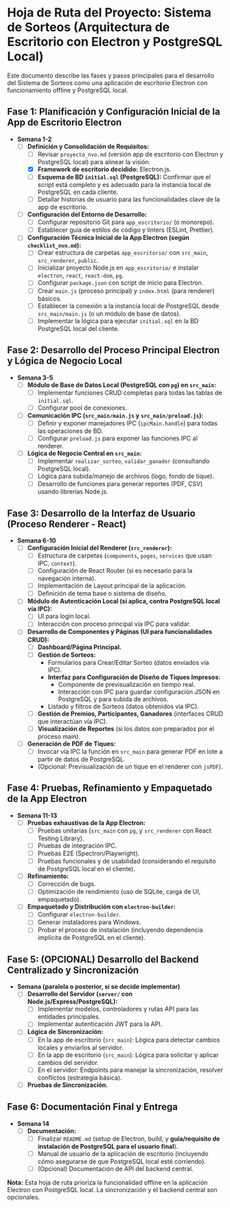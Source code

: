 # Hoja de Ruta del Proyecto: Sistema de Sorteos (Arquitectura de Escritorio con Electron y PostgreSQL Local)

Este documento describe las fases y pasos principales para el desarrollo del Sistema de Sorteos como una aplicación de escritorio Electron con funcionamiento offline y PostgreSQL local.

## Fase 1: Planificación y Configuración Inicial de la App de Escritorio Electron

*   **Semana 1-2**
    *   [ ] **Definición y Consolidación de Requisitos:**
        *   [ ] Revisar `proyecto_nvo.md` (versión app de escritorio con Electron y PostgreSQL local) para alinear la visión.
        *   [X] **Framework de escritorio decidido:** Electron.js.
        *   [ ] **Esquema de BD `initial.sql` (PostgreSQL):** Confirmar que el script está completo y es adecuado para la instancia local de PostgreSQL en cada cliente.
        *   [ ] Detallar historias de usuario para las funcionalidades clave de la app de escritorio.
    *   [ ] **Configuración del Entorno de Desarrollo:**
        *   [ ] Configurar repositorio Git para `app_escritorio/` (o monorepo).
        *   [ ] Establecer guía de estilos de código y linters (ESLint, Prettier).
    *   [ ] **Configuración Técnica Inicial de la App Electron (según `checklist_nvo.md`):**
        *   [ ] Crear estructura de carpetas `app_escritorio/` con `src_main`, `src_renderer`, `public`.
        *   [ ] Inicializar proyecto Node.js en `app_escritorio/` e instalar `electron`, `react`, `react-dom`, `pg`.
        *   [ ] Configurar `package.json` con script de inicio para Electron.
        *   [ ] Crear `main.js` (proceso principal) y `index.html` (para renderer) básicos.
        *   [ ] Establecer la conexión a la instancia local de PostgreSQL desde `src_main/main.js` (o un módulo de base de datos).
        *   [ ] Implementar la lógica para ejecutar `initial.sql` en la BD PostgreSQL local del cliente.

## Fase 2: Desarrollo del Proceso Principal Electron y Lógica de Negocio Local

*   **Semana 3-5**
    *   [ ] **Módulo de Base de Datos Local (PostgreSQL con `pg`) en `src_main`:**
        *   [ ] Implementar funciones CRUD completas para todas las tablas de `initial.sql`.
        *   [ ] Configurar pool de conexiones.
    *   [ ] **Comunicación IPC (`src_main/main.js` y `src_main/preload.js`):**
        *   [ ] Definir y exponer manejadores IPC (`ipcMain.handle`) para todas las operaciones de BD.
        *   [ ] Configurar `preload.js` para exponer las funciones IPC al renderer.
    *   [ ] **Lógica de Negocio Central en `src_main`:**
        *   [ ] Implementar `realizar_sorteo`, `validar_ganador` (consultando PostgreSQL local).
        *   [ ] Lógica para subida/manejo de archivos (logo, fondo de tique).
        *   [ ] Desarrollo de funciones para generar reportes (PDF, CSV) usando librerías Node.js.

## Fase 3: Desarrollo de la Interfaz de Usuario (Proceso Renderer - React)

*   **Semana 6-10**
    *   [ ] **Configuración Inicial del Renderer (`src_renderer`):**
        *   [ ] Estructura de carpetas (`components`, `pages`, `services` que usan IPC, `context`).
        *   [ ] Configuración de React Router (si es necesario para la navegación interna).
        *   [ ] Implementación de Layout principal de la aplicación.
        *   [ ] Definición de tema base o sistema de diseño.
    *   [ ] **Módulo de Autenticación Local (si aplica, contra PostgreSQL local vía IPC):**
        *   [ ] UI para login local.
        *   [ ] Interacción con proceso principal vía IPC para validar.
    *   [ ] **Desarrollo de Componentes y Páginas (UI para funcionalidades CRUD):**
        *   [ ] **Dashboard/Página Principal.**
        *   [ ] **Gestión de Sorteos:**
            *   Formularios para Crear/Editar Sorteo (datos enviados vía IPC).
            *   **Interfaz para Configuración de Diseño de Tiques Impresos:**
                *   Componente de previsualización en tiempo real.
                *   Interacción con IPC para guardar configuración JSON en PostgreSQL y para subida de archivos.
            *   Listado y filtros de Sorteos (datos obtenidos vía IPC).
        *   [ ] **Gestión de Premios, Participantes, Ganadores** (interfaces CRUD que interactúan vía IPC).
        *   [ ] **Visualización de Reportes** (si los datos son preparados por el proceso main).
    *   [ ] **Generación de PDF de Tiques:**
        *   [ ] Invocar vía IPC la función en `src_main` para generar PDF en lote a partir de datos de PostgreSQL.
        *   (Opcional: Previsualización de un tique en el renderer con `jsPDF`).

## Fase 4: Pruebas, Refinamiento y Empaquetado de la App Electron

*   **Semana 11-13**
    *   [ ] **Pruebas exhaustivas de la App Electron:**
        *   [ ] Pruebas unitarias (`src_main` con `pg`, y `src_renderer` con React Testing Library).
        *   [ ] Pruebas de integración IPC.
        *   [ ] Pruebas E2E (Spectron/Playwright).
        *   [ ] Pruebas funcionales y de usabilidad (considerando el requisito de PostgreSQL local en el cliente).
    *   [ ] **Refinamiento:**
        *   [ ] Corrección de bugs.
        *   [ ] Optimización de rendimiento (uso de SQLite, carga de UI, empaquetado).
    *   [ ] **Empaquetado y Distribución con `electron-builder`:**
        *   [ ] Configurar `electron-builder`.
        *   [ ] Generar instaladores para Windows.
        *   [ ] Probar el proceso de instalación (incluyendo dependencia implícita de PostgreSQL en el cliente).

## Fase 5: (OPCIONAL) Desarrollo del Backend Centralizado y Sincronización

*   **Semana (paralela o posterior, si se decide implementar)**
    *   [ ] **Desarrollo del Servidor (`server/` con Node.js/Express/PostgreSQL):**
        *   [ ] Implementar modelos, controladores y rutas API para las entidades principales.
        *   [ ] Implementar autenticación JWT para la API.
    *   [ ] **Lógica de Sincronización:**
        *   [ ] En la app de escritorio (`src_main`): Lógica para detectar cambios locales y enviarlos al servidor.
        *   [ ] En la app de escritorio (`src_main`): Lógica para solicitar y aplicar cambios del servidor.
        *   [ ] En el servidor: Endpoints para manejar la sincronización, resolver conflictos (estrategia básica).
    *   [ ] **Pruebas de Sincronización.**

## Fase 6: Documentación Final y Entrega

*   **Semana 14**
    *   [ ] **Documentación:**
        *   [ ] Finalizar `README.md` (setup de Electron, build, y **guía/requisito de instalación de PostgreSQL para el usuario final**).
        *   [ ] Manual de usuario de la aplicación de escritorio (incluyendo cómo asegurarse de que PostgreSQL local esté corriendo).
        *   [ ] (Opcional) Documentación de API del backend central.

**Nota:** Esta hoja de ruta prioriza la funcionalidad offline en la aplicación Electron con PostgreSQL local. La sincronización y el backend central son opcionales. 